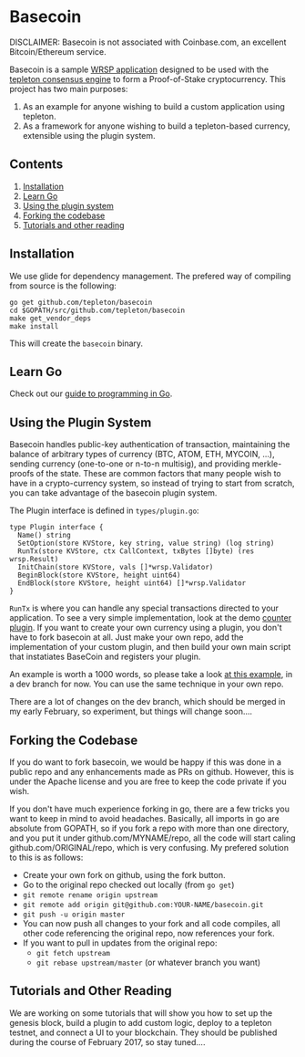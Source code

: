 # Basecoin

DISCLAIMER: Basecoin is not associated with Coinbase.com, an excellent Bitcoin/Ethereum service.

Basecoin is a sample [WRSP application](https://github.com/tepleton/wrsp) designed to be used with the [tepleton consensus engine](https://tepleton.com/) to form a Proof-of-Stake cryptocurrency. This project has two main purposes:

  1. As an example for anyone wishing to build a custom application using tepleton.
  2. As a framework for anyone wishing to build a tepleton-based currency, extensible using the plugin system.

## Contents

  1. [Installation](#installation)
  1. [Learn Go](#learn-go)
  1. [Using the plugin system](#using-the-plugin-system)
  1. [Forking the codebase](#forking-the-codebase)
  1. [Tutorials and other reading](#tutorials-and-other-reading)

## Installation

We use glide for dependency management.  The prefered way of compiling from source is the following:

```
go get github.com/tepleton/basecoin
cd $GOPATH/src/github.com/tepleton/basecoin
make get_vendor_deps
make install
```

This will create the `basecoin` binary.

## Learn Go

Check out our [guide to programming in Go](/docs/go_basics.md).

## Using the Plugin System

Basecoin handles public-key authentication of transaction, maintaining the balance of arbitrary types of currency (BTC, ATOM, ETH, MYCOIN, ...), sending currency (one-to-one or n-to-n multisig), and providing merkle-proofs of the state. These are common factors that many people wish to have in a crypto-currency system, so instead of trying to start from scratch, you can take advantage of the basecoin plugin system.

The Plugin interface is defined in `types/plugin.go`:

```
type Plugin interface {
  Name() string
  SetOption(store KVStore, key string, value string) (log string)
  RunTx(store KVStore, ctx CallContext, txBytes []byte) (res wrsp.Result)
  InitChain(store KVStore, vals []*wrsp.Validator)
  BeginBlock(store KVStore, height uint64)
  EndBlock(store KVStore, height uint64) []*wrsp.Validator
}
```

`RunTx` is where you can handle any special transactions directed to your application. To see a very simple implementation, look at the demo [counter plugin](./plugins/counter/counter.go). If you want to create your own currency using a plugin, you don't have to fork basecoin at all.  Just make your own repo, add the implementation of your custom plugin, and then build your own main script that instatiates BaseCoin and registers your plugin.

An example is worth a 1000 words, so please take a look [at this example](https://github.com/tepleton/basecoin/blob/wrsp_proof/cmd/paytovote/main.go#L25-L31), in a dev branch for now.  You can use the same technique in your own repo.

There are a lot of changes on the dev branch, which should be merged in my early February, so experiment, but things will change soon....

## Forking the Codebase

If you do want to fork basecoin, we would be happy if this was done in a public repo and any enhancements made as PRs on github.  However, this is under the Apache license and you are free to keep the code private if you wish.

If you don't have much experience forking in go, there are a few tricks you want to keep in mind to avoid headaches. Basically, all imports in go are absolute from GOPATH, so if you fork a repo with more than one directory, and you put it under github.com/MYNAME/repo, all the code will start caling github.com/ORIGINAL/repo, which is very confusing.  My prefered solution to this is as follows:

  * Create your own fork on github, using the fork button.
  * Go to the original repo checked out locally (from `go get`)
  * `git remote rename origin upstream`
  * `git remote add origin git@github.com:YOUR-NAME/basecoin.git`
  * `git push -u origin master`
  * You can now push all changes to your fork and all code compiles, all other code referencing the original repo, now references your fork.
  * If you want to pull in updates from the original repo:
    * `git fetch upstream`
    * `git rebase upstream/master` (or whatever branch you want)

## Tutorials and Other Reading

We are working on some tutorials that will show you how to set up the genesis block, build a plugin to add custom logic, deploy to a tepleton testnet, and connect a UI to your blockchain.  They should be published during the course of February 2017, so stay tuned....
